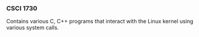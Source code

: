 ### CSCI 1730
Contains various C, C++ programs that interact with the Linux kernel using various system calls.
